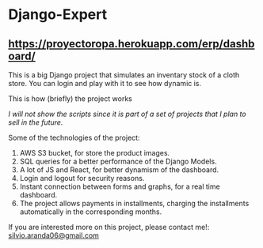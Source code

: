 # Django-Expert

## https://proyectoropa.herokuapp.com/erp/dashboard/



This is a big Django project that simulates an inventary stock of a cloth store. You can login and play with it to see how dynamic is.

This is how (briefly) the project works


*I will not show the scripts since it is part of a set of projects that I plan to sell in the future.*

Some of the technologies of the project:
1. AWS S3 bucket, for store the product images.
2. SQL queries for a better performance of the Django Models.
3. A lot of JS and React, for better dynamism of the dashboard.
4. Login and logout for security reasons.
5. Instant connection between forms and graphs, for a real time dashboard.
6. The project allows payments in installments, charging the installments automatically in the corresponding months.

If you are interested more on this project, please contact me!: silvio.aranda06@gmail.com

